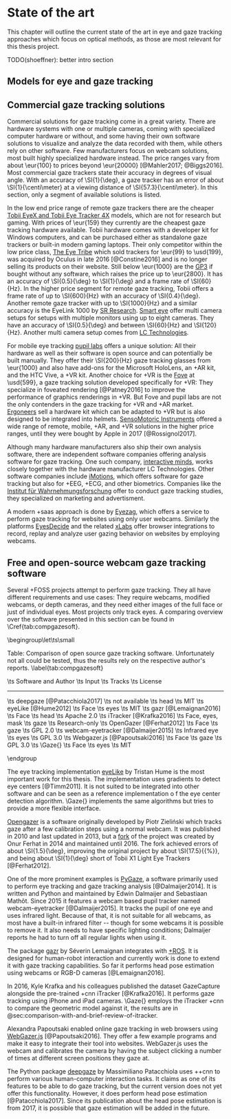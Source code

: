 # State of the art

This chapter will outline the current state of the art in eye and gaze tracking
approaches which focus on optical methods, as those are most relevant for this
thesis project.

TODO(shoeffner): better intro section

## Models for eye and gaze tracking


## Commercial gaze tracking solutions

Commercial solutions for gaze tracking come in a great variety. There are
hardware systems with one or multiple cameras, coming with specialized computer
hardware or without, and some having their own software solutions to visualize
and analyze the data recorded with them, while others rely on other software.
Few manufacturers focus on webcam solutions, most built highly
specialized hardware instead. The price ranges vary from
about \eur{100} to prices
beyond \eur{20000} [@Mahler2017; @Biggs2016]. Most commercial gaze trackers
state their accuracy in degrees of visual angle. With an accuracy of
\SI{1}{\deg}, a gaze tracker has an error of about \SI{1}{\centi\meter} at a
viewing distance of \SI{57.3}{\centi\meter}. In this section, only a segment of
available solutions is listed.

In the low end price range of remote gaze trackers there are the cheaper
[Tobii EyeX and Tobii Eye Tracker 4X](https://tobiigaming.com) models, which
are not for research but gaming. With prices of \eur{159} they
currently are the cheapest gaze tracking hardware available. Tobii hardware comes
with a developer kit for Windows computers, and can be purchased either as
standalone gaze trackers or built-in modern gaming laptops. Their only
competitor within the low price class, [The Eye Tribe](http://theeyetribe.com)
which sold trackers for \eur{99} to \usd{199}, was acquired by Oculus
in late 2016 [@Constine2016] and is no longer selling its products on their
website. Still below \eur{1000} are the [GP3](https://gazept.com) if bought
without any software, which raises the price up to \eur{2800}. It has an
accuracy of \SI{0.5}{\deg} to \SI{1}{\deg} and a frame rate of
\SI{60}{Hz}. In the higher price segment for remote gaze tracking, Tobii
offers a frame rate of up to \SI{600}{Hz} with an accuracy of \SI{0.4}{\deg}.
Another remote gaze tracker with up to \SI{1000}{Hz} and a similar
accuracy is the EyeLink 1000 by [SR Research](http://sr-research.com).
[Smart eye](http://smarteye.se) offer multi camera setups for setups with
multiple monitors using up to eight cameras. They have an accuracy of
\SI{0.5}{\deg} and between \SI{60}{Hz} and \SI{120}{Hz}. Another multi camera
setup comes from [LC Technologies](http://eyegaze.com).

For mobile eye tracking [pupil labs](https://pupil-labs.com) offers a unique
solution: All their hardware as well as their software is open source and can
potentially be built manually. They offer their \SI{200}{Hz} gaze tracking
glasses from \eur{1000} and also have add-ons for the Microsoft HoloLens,
an +AR kit, and the HTC Vive, a +VR kit. Another choice for +VR is the
[Fove](https://getfove.com) at \usd{599}, a gaze tracking solution
developed specifically for +VR: They specialize in foveated rendering
[@Patney2016] to improve the performance of graphics renderings in +VR.
But Fove and pupil labs are not the only contenders in the gaze tracking for
+VR and +AR market. [Ergoneers](http://ergoneers.com) sell a hardware kit
which can be adapted to +VR but is also designed to be integrated into helmets.
[SensoMotoric Instruments](https://smivision.com)
offered a wide range of remote, mobile, +AR, and +VR solutions in the higher
price ranges, until they were bought by Apple in 2017 [@Rossignol2017].

Although many hardware manufacturers also ship their own analysis software,
there are independent software companies offering analysis software for gaze
tracking. One such company, [interactive minds](https://interactive-minds.com),
works closely together with the hardware manufacturer LC
Technologies. Other software companies include
[iMotions](https://imotions.com), which offers software for gaze tracking but
also for +EEG, +ECG, and other biometrics. Companies like the [Institut für
Wahrnehmungsforschung](http://institut-fw.de) offer to conduct gaze tracking
studies, they specialized on marketing and advertisment.

A modern +saas approach is done by [Eyezag](https://eyezag.com),
which offers a service to perform gaze tracking for websites using only user
webcams. Similarly the platforms [EyesDecide](https://eyesdecide.com) and the
related [xLabs](https://xlabsgaze.com) offer browser integrations to record,
replay and analyze user gazing behavior on websites by employing webcams.


## Free and open-source webcam gaze tracking software

Several +FOSS projects attempt to perform gaze tracking. They all have
different requirements and use cases: They require webcams, modified webcams,
or depth cameras, and they need either images of the full face or just
of individual eyes. Most projects only track eyes. A comparing overview over
the software presented in this section can be found in \Cref{tab:compgazesoft}.


\begingroup\let\ts\small

Table: Comparison of open source gaze tracking software. Unfortunately not all
could be tested, thus the results rely on the respective author's reports. \label{tab:compgazesoft}

\ts Software and Author                \ts Input            \ts Tracks \ts License
-------------------------------------- -------------------- ---------- ------------------
\ts deepgaze [@Patacchiola2017]        \ts not available    \ts head   \ts MIT
\ts eyeLike [@Hume2012]                \ts Face             \ts eyes   \ts MIT
\ts gazr [@Lemaignan2016]              \ts Face             \ts head   \ts Apache 2.0
\ts iTracker [@Krafka2016]             \ts Face, eyes, mask \ts gaze   \ts Research-only
\ts OpenGazer [@Ferhat2012]            \ts Face             \ts gaze   \ts GPL 2.0
\ts webcam-eyetracker [@Dalmaijer2015] \ts Infrared eye     \ts eyes   \ts GPL 3.0
\ts Webgazer.js [@Papoutsaki2016]      \ts Face             \ts gaze   \ts GPL 3.0
\ts \Gaze{}                            \ts Face             \ts eyes   \ts MIT

\endgroup


The eye tracking implementation [eyeLike](https://github.com/trishume/eyeLike)
by Tristan Hume is the most important work for this thesis. The implementation
uses gradients to detect eye centers [@Timm2011]. It is not suited to be
integrated into other software and can be seen as a reference implementation o
f the eye center detection algorithm. \Gaze{} implements
the same algorithms but tries to provide a more flexible interface.

[Opengazer](http://inference.org.uk/opengazer) is a software originally
developed by Piotr Zieliński which tracks gaze after a few calibration steps
using a normal webcam. It was published in 2010 and last updated in 2013, but a
[fork](https://github.com/tiendan/OpenGazer) of the project was created by Onur
Ferhat in 2014 and maintained until 2016. The fork achieved errors of about \SI{1.5}{\deg},
improving the original project by about \SI{17.5}{{\%}}, and being about
\SI{1}{\deg} short of Tobii X1 Light Eye Trackers [@Ferhat2012].

One of the more prominent examples is [PyGaze](http://pygaze.org), a software
primarily used to perform eye tracking and gaze tracking analysis
[@Dalmaijer2014]. It is written and Python and maintained by Edwin Dalmaijer
and Sebastiaan Mathôt. Since 2015 it features a webcam based pupil tracker
named webcam-eyetracker [@Dalmaijer2015]. It tracks the pupil of one eye and
uses infrared light. Because of that, it is not suitable for all webcams,
as most have a built-in infrared filter -- though for some webcams it is
possible to remove it. It also needs to have specific lighting conditions;
Dalmaijer reports he had to turn off all regular lights when using it.

The package [gazr](https://github.com/severin-lemaignan/gazr) by Séverin
Lemaignan integrates with [+ROS](https://ros.org). It is designed for
human-robot interaction and currently work is done to extend it with gaze
tracking capabilities. So far it performs head pose estimation using webcams or
RGB-D cameras [@Lemaignan2016].

In 2016, Kyle Krafka and his colleagues published the dataset GazeCapture
alongside the pre-trained +cnn iTracker [@Krafka2016]. It performs gaze
tracking using iPhone and iPad cameras. \Gaze{} employs the iTracker +cnn
to compare the geometric model against it, the results are in
@sec:comparison-with-and-brief-review-of-itracker.

Alexandra Papoutsaki enabled online gaze tracking in web browsers using
[WebGazer.js](http://webgazer.cs.brown.edu) [@Papoutsaki2016]. They offer a few
example programs and make it easy to integrate their tool into websites.
WebGazer.js uses the webcam and calibrates the camera by having the subject
clicking a number of times at different screen positions they gaze at.

The Python package [deepgaze](https://github.com/mpatacchiola/deepgaze) by
Massimiliano Patacchiola uses ++cnn to perform various human-computer
interaction tasks. It claims as one of its features to be able to do gaze
tracking, but the current version does not yet offer this functionality.
However, it does perform head pose estimation [@Patacchiola2017]. Since its
publication about the head pose estimation is from 2017, it is possible that
gaze estimation will be added in the future.
